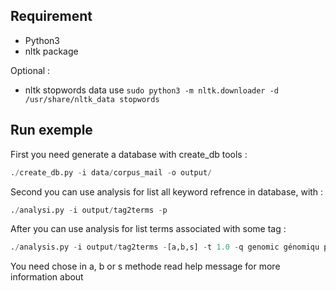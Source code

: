 ## Requirement

* Python3
* nltk package

Optional :

* nltk stopwords data use `sudo python3 -m nltk.downloader -d /usr/share/nltk_data stopwords`

## Run exemple

First you need generate a database with create_db tools :

```python
./create_db.py -i data/corpus_mail -o output/
```

Second you can use analysis for list all keyword refrence in database, with :

```python
./analysi.py -i output/tag2terms -p
```

After you can use analysis for list terms associated with some tag :

```python
./analysis.py -i output/tag2terms -[a,b,s] -t 1.0 -q genomic génomiqu protéin protéiqu
```

You need chose in a, b or s methode read help message for more information about
